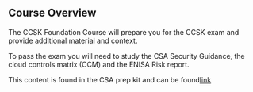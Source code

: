 ## Course Overview

The CCSK Foundation Course will prepare you for the CCSK exam and provide additional material and context.

To pass the exam you will need to study the CSA Security Guidance, the cloud controls matrix (CCM) and the ENISA Risk report.

This content is found in the CSA prep kit and can be found[link](https://cloudsecurityalliance.org/artifacts/ccskv4-exam-prep-kit)
